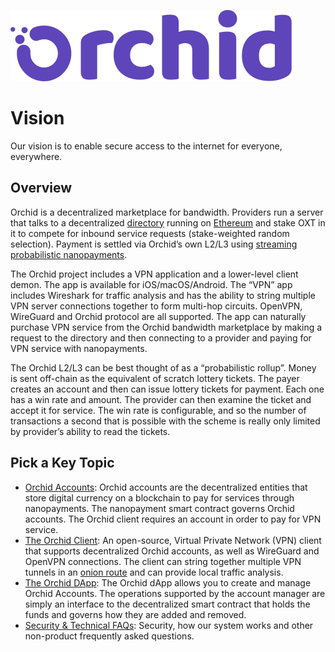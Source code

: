 ![](img/name_logo.png "Orchid Logo")

# Vision
Our vision is to enable secure access to the internet for everyone, everywhere.

## Overview
Orchid is a decentralized marketplace for bandwidth. Providers run a server that talks to a decentralized [directory](https://github.com/OrchidTechnologies/orchid/tree/master/dir-ethereum) running on [Ethereum](https://etherscan.io/address/0x918101FB64f467414e9a785aF9566ae69C3e22C5) and stake OXT in it to compete for inbound service requests (stake-weighted random selection). Payment is settled via Orchid’s own L2/L3 using [streaming probabilistic nanopayments](https://github.com/OrchidTechnologies/orchid/tree/master/lot-ethereum).

The Orchid project includes a VPN application and a lower-level client demon. The app is available for iOS/macOS/Android. The “VPN” app includes Wireshark for traffic analysis and has the ability to string multiple VPN server connections together to form multi-hop circuits. OpenVPN, WireGuard and Orchid protocol are all supported. The app can naturally purchase VPN service from the Orchid bandwidth marketplace by making a request to the directory and then connecting to a provider and paying for VPN service with nanopayments.

The Orchid L2/L3 can be best thought of as a “probabilistic rollup”. Money is sent off-chain as the equivalent of scratch lottery tickets. The payer creates an account and then can issue lottery tickets for payment. Each one has a win rate and amount. The provider can then examine the ticket and accept it for service. The win rate is configurable, and so the number of transactions a second that is possible with the scheme is really only limited by provider’s ability to read the tickets.

## Pick a Key Topic
* [Orchid Accounts](accounts/): Orchid accounts are the decentralized entities that store digital currency on a blockchain to pay for services through nanopayments. The nanopayment smart contract governs Orchid accounts. The Orchid client requires an account in order to pay for VPN service. 
* [The Orchid Client](using-orchid/): An open-source, Virtual Private Network (VPN) client that supports decentralized Orchid accounts, as well as WireGuard and OpenVPN connections. The client can string together multiple VPN tunnels in an [onion route](https://en.wikipedia.org/wiki/Onion_routing) and can provide local traffic analysis.
* [The Orchid DApp](orchid-dapp/): The Orchid dApp allows you to create and manage Orchid Accounts. The operations supported by the account manager are simply an interface to the decentralized smart contract that holds the funds and governs how they are added and removed.
* [Security & Technical FAQs](faq/): Security, how our system works and other non-product frequently asked questions.

